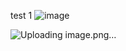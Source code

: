 test
1
![image](https://github.com/user-attachments/assets/6f181eef-2f35-4858-b2db-eb7163709c99)





![Uploading image.png…]()

